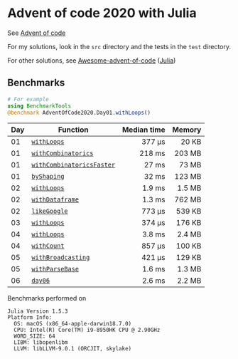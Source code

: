 # Advent of code 2020 with Julia

See [Advent of code](https://adventofcode.com/2020)

For my solutions, look in the `src` directory and the tests in the `test` directory.

For other solutions, see [Awesome-advent-of-code](https://github.com/Bogdanp/awesome-advent-of-code) ([Julia](https://github.com/Bogdanp/awesome-advent-of-code#julia))

## Benchmarks

```julia
# For example
using BenchmarkTools
@benchmark AdventOfCode2020.Day01.withLoops()
```

| Day | Function | Median time | Memory |
|-----|----------|------------:|-------:|
| 01  | [`withLoops`](https://github.com/lyon-fnal/AdventOfCode2020/blob/master/src/day01/day01.jl#L13) | 377 μs | 20 KB |
| 01  | [`withCombinatorics`](https://github.com/lyon-fnal/AdventOfCode2020/blob/master/src/day01/day01.jl#L46) | 218 ms | 203 MB |
| 01  | [`withCombinatoricsFaster`](https://github.com/lyon-fnal/AdventOfCode2020/blob/master/src/day01/day01.jl#L64) | 27 ms | 73 MB |
| 01  | [`byShaping`](https://github.com/lyon-fnal/AdventOfCode2020/blob/master/src/day01/day01.jl#L92) | 32 ms | 123 MB |
| 02  | [`withLoops`](https://github.com/lyon-fnal/AdventOfCode2020/blob/master/src/day02/day02.jl#L64) | 1.9 ms | 1.5 MB |
| 02  | [`withDataframe`](https://github.com/lyon-fnal/AdventOfCode2020/blob/master/src/day02/day02.jl#L116) | 1.3 ms | 762 MB |
| 02  | [`likeGoogle`](https://github.com/lyon-fnal/AdventOfCode2020/blob/master/src/day02/day02.jl#L137) | 773 μs | 539 KB |
| 03  | [`withLoops`](https://github.com/lyon-fnal/AdventOfCode2020/blob/master/src/day03/day03.jl#L28) | 374 μs | 176 KB |
| 04  | [`withLoops`](https://github.com/lyon-fnal/AdventOfCode2020/blob/master/src/day04/day04.jl#L74) | 3.8 ms | 2.4 MB |
| 04  | [`withCount`](https://github.com/lyon-fnal/AdventOfCode2020/blob/master/src/day04/day04.jl#L135) | 857 μs | 100 KB |
| 05  | [`withBroadcasting`](https://github.com/lyon-fnal/AdventOfCode2020/blob/master/src/day05/day05.jl#L88) | 421 μs | 129 KB |
| 05  | [`withParseBase`](https://github.com/lyon-fnal/AdventOfCode2020/blob/master/src/day05/day05.jl#116) | 1.6 ms | 1.3 MB |
| 06  | [`day06`](https://github.com/lyon-fnal/AdventOfCode2020/blob/master/src/day06/day06.jl#15) | 2.6 ms | 2.2 MB |

Benchmarks performed on

```shell
Julia Version 1.5.3
Platform Info:
  OS: macOS (x86_64-apple-darwin18.7.0)
  CPU: Intel(R) Core(TM) i9-8950HK CPU @ 2.90GHz
  WORD_SIZE: 64
  LIBM: libopenlibm
  LLVM: libLLVM-9.0.1 (ORCJIT, skylake)
  ```

